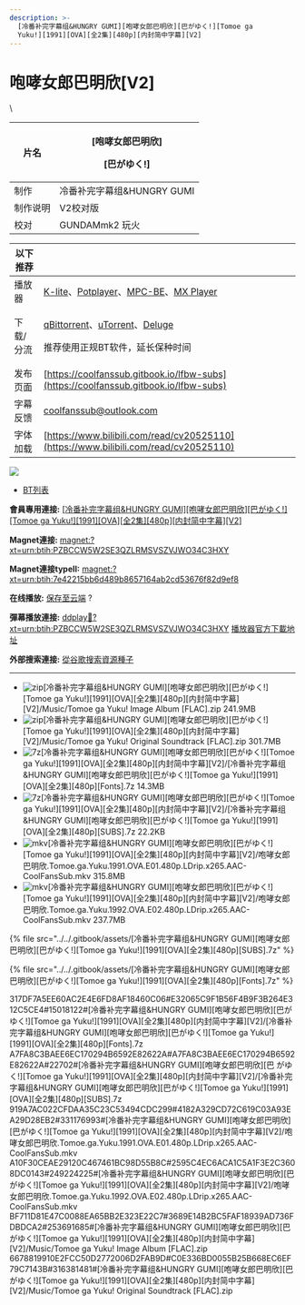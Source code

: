 ```yaml
---
description: >-
  [冷番补完字幕组&HUNGRY GUMI][咆哮女郎巴明欣][巴がゆく!][Tomoe ga
  Yuku!][1991][OVA][全2集][480p][内封简中字幕][V2]
---
```


# 咆哮女郎巴明欣\[V2]

\


| 片名   | <p>[咆哮女郎巴明欣]</p><p>[巴がゆく!]</p> |
| ---- | ------------------------------ |
| 制作   | 冷番补完字幕组\&HUNGRY GUMI           |
| 制作说明 | V2校对版                          |
| 校对   | GUNDAMmk2 玩火                   |

&#x20;

| 以下推荐  |                                                                                                                                                                                                                                              |
| ----- | -------------------------------------------------------------------------------------------------------------------------------------------------------------------------------------------------------------------------------------------- |
| 播放器   | [K-lite](https://codecguide.com/download\_kl.htm)、[Potplayer](https://potplayer.daum.net/)、[MPC-BE](https://sourceforge.net/projects/mpcbe/)、[MX Player](https://www.lanzoui.com/b688551)                                                    |
| 下载/分流 | <p><a href="https://github.com/c0re100/qBittorrent-Enhanced-Edition/releases">qBittorrent</a>、<a href="https://hungryxhz.lanzouu.com/iUAtd058gd4h">uTorrent</a>、<a href="https://deluge-torrent.org/">Deluge</a></p><p>推荐使用正规BT软件，延长保种时间</p> |
| 发布页面  | [https://coolfanssub.gitbook.io/lfbw-subs](https://coolfanssub.gitbook.io/lfbw-subs)                                                                                                                                                         |
| 字幕反馈  | coolfanssub@outlook.com                                                                                                                                                                                                                      |
| 字体加载  | [https://www.bilibili.com/read/cv20525110](https://www.bilibili.com/read/cv20525110)                                                                                                                                                         |

&#x20;

&#x20;

![](https://img.gejiba.com/images/978071a1a11bf17e9f995c7a73e90c02.jpg)



* [BT列表](https://share.dmhy.org/topics/view/640163\_HUNGRY\_GUMI\_!\_Tomoe\_ga\_Yuku!\_1991\_OVA\_2\_480p\_V2.html#tabs-1)

**會員專用連接:** [\[冷番补完字幕组\&HUNGRY GUMI\]\[咆哮女郎巴明欣\]\[巴がゆく!\]\[Tomoe ga Yuku!\]\[1991\]\[OVA\]\[全2集\]\[480p\]\[内封简中字幕\]\[V2\]](https://dl.dmhy.org/2023/05/14/7e42215bb6d489b8657164ab2cd53676f82d9ef8.torrent)

**Magnet連接:** [magnet:?xt=urn:btih:PZBCCW5W2SE3QZLRMSVSZVJWO34C3HXY](https://magnet/?xt=urn:btih:PZBCCW5W2SE3QZLRMSVSZVJWO34C3HXY\&dn=\&tr=http%3A%2F%2F104.143.10.186%3A8000%2Fannounce\&tr=udp%3A%2F%2F104.143.10.186%3A8000%2Fannounce\&tr=http%3A%2F%2Ftracker.openbittorrent.com%3A80%2Fannounce\&tr=http%3A%2F%2Ftracker3.itzmx.com%3A6961%2Fannounce\&tr=http%3A%2F%2Ftracker4.itzmx.com%3A2710%2Fannounce\&tr=http%3A%2F%2Ftracker.publicbt.com%3A80%2Fannounce\&tr=http%3A%2F%2Ftracker.prq.to%2Fannounce\&tr=http%3A%2F%2Fopen.acgtracker.com%3A1096%2Fannounce\&tr=https%3A%2F%2Ft-115.rhcloud.com%2Fonly\_for\_ylbud\&tr=http%3A%2F%2Ftracker1.itzmx.com%3A8080%2Fannounce\&tr=http%3A%2F%2Ftracker2.itzmx.com%3A6961%2Fannounce\&tr=udp%3A%2F%2Ftracker1.itzmx.com%3A8080%2Fannounce\&tr=udp%3A%2F%2Ftracker2.itzmx.com%3A6961%2Fannounce\&tr=udp%3A%2F%2Ftracker3.itzmx.com%3A6961%2Fannounce\&tr=udp%3A%2F%2Ftracker4.itzmx.com%3A2710%2Fannounce\&tr=http%3A%2F%2Fnyaa.tracker.wf%3A7777%2Fannounce)

**Magnet連接typeII:** [magnet:?xt=urn:btih:7e42215bb6d489b8657164ab2cd53676f82d9ef8](https://magnet/?xt=urn:btih:7e42215bb6d489b8657164ab2cd53676f82d9ef8)

**在线播放:** [保存至云端](https://mypikpak.com/drive/url-checker?url=magnet:?xt=urn:btih:7e42215bb6d489b8657164ab2cd53676f82d9ef8) ?

**彈幕播放連接:** [ddplay:magnet:?xt=urn:btih:PZBCCW5W2SE3QZLRMSVSZVJWO34C3HXY](ddplay:magnet:?xt=urn:btih:PZBCCW5W2SE3QZLRMSVSZVJWO34C3HXY\&dn=\&tr=http%3A%2F%2F104.143.10.186%3A8000%2Fannounce\&tr=udp%3A%2F%2F104.143.10.186%3A8000%2Fannounce\&tr=http%3A%2F%2Ftracker.openbittorrent.com%3A80%2Fannounce\&tr=http%3A%2F%2Ftracker3.itzmx.com%3A6961%2Fannounce\&tr=http%3A%2F%2Ftracker4.itzmx.com%3A2710%2Fannounce\&tr=http%3A%2F%2Ftracker.publicbt.com%3A80%2Fannounce\&tr=http%3A%2F%2Ftracker.prq.to%2Fannounce\&tr=http%3A%2F%2Fopen.acgtracker.com%3A1096%2Fannounce\&tr=https%3A%2F%2Ft-115.rhcloud.com%2Fonly\_for\_ylbud\&tr=http%3A%2F%2Ftracker1.itzmx.com%3A8080%2Fannounce\&tr=http%3A%2F%2Ftracker2.itzmx.com%3A6961%2Fannounce\&tr=udp%3A%2F%2Ftracker1.itzmx.com%3A8080%2Fannounce\&tr=udp%3A%2F%2Ftracker2.itzmx.com%3A6961%2Fannounce\&tr=udp%3A%2F%2Ftracker3.itzmx.com%3A6961%2Fannounce\&tr=udp%3A%2F%2Ftracker4.itzmx.com%3A2710%2Fannounce\&tr=http%3A%2F%2Fnyaa.tracker.wf%3A7777%2Fannounce) [播放器官方下載地址](http://www.dandanplay.com/?from=dmhy)

**外部搜索連接:** [從谷歌搜索資源種子](https://www.google.com/search?oe=utf-8\&q=7e42215bb6d489b8657164ab2cd53676f82d9ef8)

***

* ![zip](https://share.dmhy.org/images/icon/zip.gif)\[冷番补完字幕组\&HUNGRY GUMI]\[咆哮女郎巴明欣]\[巴がゆく!]\[Tomoe ga Yuku!]\[1991]\[OVA]\[全2集]\[480p]\[内封简中字幕]\[V2]/Music/Tomoe ga Yuku! Image Album \[FLAC].zip 241.9MB
* ![zip](https://share.dmhy.org/images/icon/zip.gif)\[冷番补完字幕组\&HUNGRY GUMI]\[咆哮女郎巴明欣]\[巴がゆく!]\[Tomoe ga Yuku!]\[1991]\[OVA]\[全2集]\[480p]\[内封简中字幕]\[V2]/Music/Tomoe ga Yuku! Original Soundtrack \[FLAC].zip 301.7MB
* ![7z](https://share.dmhy.org/images/icon/7z.gif)\[冷番补完字幕组\&HUNGRY GUMI]\[咆哮女郎巴明欣]\[巴がゆく!]\[Tomoe ga Yuku!]\[1991]\[OVA]\[全2集]\[480p]\[内封简中字幕]\[V2]/\[冷番补完字幕组\&HUNGRY GUMI]\[咆哮女郎巴明欣]\[巴がゆく!]\[Tomoe ga Yuku!]\[1991]\[OVA]\[全2集]\[480p]\[Fonts].7z 14.3MB
* ![7z](https://share.dmhy.org/images/icon/7z.gif)\[冷番补完字幕组\&HUNGRY GUMI]\[咆哮女郎巴明欣]\[巴がゆく!]\[Tomoe ga Yuku!]\[1991]\[OVA]\[全2集]\[480p]\[内封简中字幕]\[V2]/\[冷番补完字幕组\&HUNGRY GUMI]\[咆哮女郎巴明欣]\[巴がゆく!]\[Tomoe ga Yuku!]\[1991]\[OVA]\[全2集]\[480p]\[SUBS].7z 22.2KB
* ![mkv](https://share.dmhy.org/images/icon/mkv.gif)\[冷番补完字幕组\&HUNGRY GUMI]\[咆哮女郎巴明欣]\[巴がゆく!]\[Tomoe ga Yuku!]\[1991]\[OVA]\[全2集]\[480p]\[内封简中字幕]\[V2]/咆哮女郎巴明欣.Tomoe.ga.Yuku.1991.OVA.E01.480p.LDrip.x265.AAC-CoolFansSub.mkv 315.8MB
* ![mkv](https://share.dmhy.org/images/icon/mkv.gif)\[冷番补完字幕组\&HUNGRY GUMI]\[咆哮女郎巴明欣]\[巴がゆく!]\[Tomoe ga Yuku!]\[1991]\[OVA]\[全2集]\[480p]\[内封简中字幕]\[V2]/咆哮女郎巴明欣.Tomoe.ga.Yuku.1992.OVA.E02.480p.LDrip.x265.AAC-CoolFansSub.mkv 237.7MB

{% file src="../../.gitbook/assets/[冷番补完字幕组&HUNGRY GUMI][咆哮女郎巴明欣][巴がゆく!][Tomoe ga Yuku!][1991][OVA][全2集][480p][SUBS].7z" %}

{% file src="../../.gitbook/assets/[冷番补完字幕组&HUNGRY GUMI][咆哮女郎巴明欣][巴がゆく!][Tomoe ga Yuku!][1991][OVA][全2集][480p][Fonts].7z" %}





317DF7A5EE60AC2E4E6FD8AF18460C06#E32065C9F1B56F4B9F3B264E312C5CE4#15018122#\[冷番补完字幕组\&HUNGRY GUMI]\[咆哮女郎巴明欣]\[巴がゆく!]\[Tomoe ga Yuku!]\[1991]\[OVA]\[全2集]\[480p]\[内封简中字幕]\[V2]/\[冷番补完字幕组\&HUNGRY GUMI]\[咆哮女郎巴明欣]\[巴がゆく!]\[Tomoe ga Yuku!]\[1991]\[OVA]\[全2集]\[480p]\[Fonts].7z A7FA8C3BAEE6EC170294B6592E82622A#A7FA8C3BAEE6EC170294B6592E82622A#22702#\[冷番补完字幕组\&HUNGRY GUMI]\[咆哮女郎巴明欣]\[巴 がゆく!]\[Tomoe ga Yuku!]\[1991]\[OVA]\[全2集]\[480p]\[内封简中字幕]\[V2]/\[冷番补完字幕组\&HUNGRY GUMI]\[咆哮女郎巴明欣]\[巴がゆく!]\[Tomoe ga Yuku!]\[1991]\[OVA]\[全2集]\[480p]\[SUBS].7z 919A7AC022CFDAA35C23C53494CDC299#4182A329CD72C619C03A93EA29D28EB2#331176993#\[冷番补完字幕组\&HUNGRY GUMI]\[咆哮女郎巴明欣]\[巴がゆく!]\[Tomoe ga Yuku!]\[1991]\[OVA]\[全2集]\[480p]\[内封简中字幕]\[V2]/咆哮女郎巴明欣.Tomoe.ga.Yuku.1991.OVA.E01.480p.LDrip.x265.AAC-CoolFansSub.mkv A10F30CEAE29120C467461BC98D55B8C#2595C4EC6ACA1C5A1F3E2C3608DC0143#249224225#\[冷番补完字幕组\&HUNGRY GUMI]\[咆哮女郎巴明欣]\[巴がゆく!]\[Tomoe ga Yuku!]\[1991]\[OVA]\[全2集]\[480p]\[内封简中字幕]\[V2]/咆哮女郎巴明欣.Tomoe.ga.Yuku.1992.OVA.E02.480p.LDrip.x265.AAC-CoolFansSub.mkv BF711D81E47C0088EA65BB2E323E22C7#3689E14B2BC5FAF18939AD736FDBDCA2#253691685#\[冷番补完字幕组\&HUNGRY GUMI]\[咆哮女郎巴明欣]\[巴がゆく!]\[Tomoe ga Yuku!]\[1991]\[OVA]\[全2集]\[480p]\[内封简中字幕]\[V2]/Music/Tomoe ga Yuku! Image Album \[FLAC].zip 6678819910E2FCC50D2772006D2FAB9D#C0E336BD0055B25B668EC6EF79C7143B#316381481#\[冷番补完字幕组\&HUNGRY GUMI]\[咆哮女郎巴明欣]\[巴がゆく!]\[Tomoe ga Yuku!]\[1991]\[OVA]\[全2集]\[480p]\[内封简中字幕]\[V2]/Music/Tomoe ga Yuku! Original Soundtrack \[FLAC].zip
